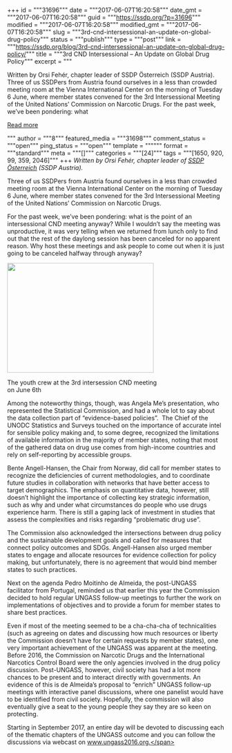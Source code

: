 +++
id = """31696"""
date = """2017-06-07T16:20:58"""
date_gmt = """2017-06-07T16:20:58"""
guid = """https://ssdp.org/?p=31696"""
modified = """2017-06-07T16:20:58"""
modified_gmt = """2017-06-07T16:20:58"""
slug = """3rd-cnd-intersessional-an-update-on-global-drug-policy"""
status = """publish"""
type = """post"""
link = """https://ssdp.org/blog/3rd-cnd-intersessional-an-update-on-global-drug-policy/"""
title = """3rd CND Intersessional – An Update on Global Drug Policy"""
excerpt = """<p>Written by Orsi Fehér, chapter leader of SSDP Österreich (SSDP Austria).  Three of us SSDPers from Austria found ourselves in a less than crowded meeting room at the Vienna International Center on the morning of Tuesday 6 June, where member states convened for the 3rd Intersessional Meeting of the United Nations’ Commission on Narcotic Drugs. For the past week, we’ve been pondering: what</p>
<div class="h10"></div>
<p><a class="more-link2 flat" href="https://ssdp.org/blog/3rd-cnd-intersessional-an-update-on-global-drug-policy/">Read more</a></p>
"""
author = """8"""
featured_media = """31698"""
comment_status = """open"""
ping_status = """open"""
template = """"""
format = """standard"""
meta = """[]"""
categories = """[24]"""
tags = """[1650, 920, 99, 359, 2046]"""
+++
<em>Written by Orsi Fehér, chapter leader of <a class="_2wma" href="https://www.facebook.com/ssdpaustria/">SSDP Österreich</a> (SSDP Austria). </em>

<span style="font-weight: 400;">Three of us SSDPers from Austria found ourselves in a less than crowded meeting room at the Vienna International Center on the morning of Tuesday 6 June, where member states convened for the 3rd Intersessional Meeting of the United Nations’ Commission on Narcotic Drugs. </span>

<span style="font-weight: 400;">For the past week, we’ve been pondering: what is the point of an intersessional CND meeting anyway? While I wouldn’t say the meeting was unproductive, it was very telling when we returned from lunch only to find out that the rest of the daylong session has been canceled for no apparent reason. Why host these meetings and ask people to come out when it is just going to be canceled halfway through anyway? </span>

<div id="attachment_31697" style="width: 349px" class="wp-caption alignright"><img class="wp-image-31697" src="https://ssdp.org/wp-content/uploads/2017/06/18986361_10209288388582457_1081831707_o.jpg" alt="" width="339" height="254" srcset="https://ssdp.org/wp-content/uploads/2017/06/18986361_10209288388582457_1081831707_o.jpg 1280w, https://ssdp.org/wp-content/uploads/2017/06/18986361_10209288388582457_1081831707_o-768x576.jpg 768w" sizes="(max-width: 339px) 100vw, 339px" /><p class="wp-caption-text">The youth crew at the 3rd intersession CND meeting on June 6th</p></div>

<span style="font-weight: 400;">Among the noteworthy things, though, was Angela Me’s presentation, who represented the Statistical Commission, and had a whole lot to say about the data collection part of “evidence-based policies”.  The Chief of the UNODC Statistics and Surveys touched on the importance of accurate intel for sensible policy making and, to some degree, recognized the limitations of available information in the majority of member states, noting that most of the gathered data on drug use comes from high-income countries and rely on self-reporting by accessible groups.</span>

<span style="font-weight: 400;">Bente Angell-Hansen, the Chair from Norway, did call for member states to recognize the deficiencies of current methodologies, and to coordinate future studies in collaboration with networks that have better access to target demographics. The emphasis on quantitative data, however, still doesn’t highlight the importance of collecting key strategic information, such as why and under what circumstances do people who use drugs experience harm. There is still a gaping lack of investment in studies that assess the complexities and risks regarding “problematic drug use”.</span>

<span style="font-weight: 400;">The Commission also acknowledged the intersections between drug policy and the sustainable development goals and called for measures that connect policy outcomes and SDGs. Angell-Hansen also urged member states to engage and allocate resources for evidence collection for policy making, but unfortunately, there is no agreement that would bind member states to such practices. </span>

<span style="font-weight: 400;">Next on the agenda </span><span style="font-weight: 400;">Pedro Moitinho de Almeida, </span><span style="font-weight: 400;">the post-UNGASS facilitator from Portugal, reminded us that earlier this year the Commission decided to hold regular UNGASS follow-up meetings to further the work on implementations of objectives and to provide a forum for member states to share best practices.</span>

<span style="font-weight: 400;">Even if most of the meeting seemed to be a cha-cha-cha of technicalities (such as agreeing on dates and discussing how much resources or liberty the Commission doesn’t have for certain requests by member states), one very important achievement of the UNGASS was apparent at the meeting. Before 2016, the Commission on Narcotic Drugs and the International Narcotics Control Board were the only agencies involved in the drug policy discussion. Post-UNGASS, however, civil society has had a lot more chances to be present and to interact directly with governments. An evidence of this is de Almeida’s proposal to “enrich” UNGASS follow-up meetings with interactive panel discussions, where one panelist would have to be identified from civil society. Hopefully, the commission will also eventually give a seat to the young people they say they are so keen on protecting. </span>

<span style="font-weight: 400;">Starting in September 2017, an entire day will be devoted to discussing each of the thematic chapters of the UNGASS outcome and you can follow the discussions via webcast on www.ungass2016.org.</span>
